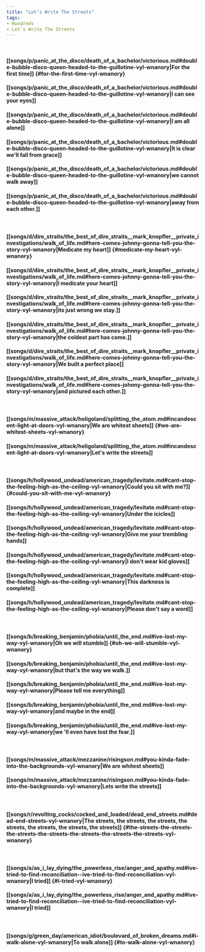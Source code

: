 ```yaml
---
title: "Let’s Write The Streets"
tags:
- Hundreds
- Let’s Write The Streets
---
```

&nbsp;
#### [[songs/p/panic_at_the_disco/death_of_a_bachelor/victorious.md#double-bubble-disco-queen-headed-to-the-guillotine-vyl-wnanory|For the first time]] {#for-the-first-time-vyl-wnanory}
#### [[songs/p/panic_at_the_disco/death_of_a_bachelor/victorious.md#double-bubble-disco-queen-headed-to-the-guillotine-vyl-wnanory|I can see your eyes]]
#### [[songs/p/panic_at_the_disco/death_of_a_bachelor/victorious.md#double-bubble-disco-queen-headed-to-the-guillotine-vyl-wnanory|I am all alone]]
#### [[songs/p/panic_at_the_disco/death_of_a_bachelor/victorious.md#double-bubble-disco-queen-headed-to-the-guillotine-vyl-wnanory|It is clear we'll fall from grace]]
#### [[songs/p/panic_at_the_disco/death_of_a_bachelor/victorious.md#double-bubble-disco-queen-headed-to-the-guillotine-vyl-wnanory|we cannot walk away]]
#### [[songs/p/panic_at_the_disco/death_of_a_bachelor/victorious.md#double-bubble-disco-queen-headed-to-the-guillotine-vyl-wnanory|away from each other.]]
&nbsp;
#### [[songs/d/dire_straits/the_best_of_dire_straits__mark_knopfler__private_investigations/walk_of_life.md#here-comes-johnny-gonna-tell-you-the-story-vyl-wnanory|Medicate my heart]] {#medicate-my-heart-vyl-wnanory}
#### [[songs/d/dire_straits/the_best_of_dire_straits__mark_knopfler__private_investigations/walk_of_life.md#here-comes-johnny-gonna-tell-you-the-story-vyl-wnanory|I medicate your heart]]
#### [[songs/d/dire_straits/the_best_of_dire_straits__mark_knopfler__private_investigations/walk_of_life.md#here-comes-johnny-gonna-tell-you-the-story-vyl-wnanory|its just wrong we stay.]]
#### [[songs/d/dire_straits/the_best_of_dire_straits__mark_knopfler__private_investigations/walk_of_life.md#here-comes-johnny-gonna-tell-you-the-story-vyl-wnanory|the coldest part has come.]]
#### [[songs/d/dire_straits/the_best_of_dire_straits__mark_knopfler__private_investigations/walk_of_life.md#here-comes-johnny-gonna-tell-you-the-story-vyl-wnanory|We built a perfect place]]
#### [[songs/d/dire_straits/the_best_of_dire_straits__mark_knopfler__private_investigations/walk_of_life.md#here-comes-johnny-gonna-tell-you-the-story-vyl-wnanory|and pictured each other.]]
&nbsp;
#### [[songs/m/massive_attack/heligoland/splitting_the_atom.md#incandescent-light-at-doors-vyl-wnanory|We are whitest sheets]] {#we-are-whitest-sheets-vyl-wnanory}
#### [[songs/m/massive_attack/heligoland/splitting_the_atom.md#incandescent-light-at-doors-vyl-wnanory|Let's write the streets]]
&nbsp;
#### [[songs/h/hollywood_undead/american_tragedy/levitate.md#cant-stop-the-feeling-high-as-the-ceiling-vyl-wnanory|Could you sit with me?]] {#could-you-sit-with-me-vyl-wnanory}
#### [[songs/h/hollywood_undead/american_tragedy/levitate.md#cant-stop-the-feeling-high-as-the-ceiling-vyl-wnanory|Under the icicles]]
#### [[songs/h/hollywood_undead/american_tragedy/levitate.md#cant-stop-the-feeling-high-as-the-ceiling-vyl-wnanory|Give me your trembling hands]]
#### [[songs/h/hollywood_undead/american_tragedy/levitate.md#cant-stop-the-feeling-high-as-the-ceiling-vyl-wnanory|I don't wear kid gloves]]
#### [[songs/h/hollywood_undead/american_tragedy/levitate.md#cant-stop-the-feeling-high-as-the-ceiling-vyl-wnanory|This darkness is complete]]
#### [[songs/h/hollywood_undead/american_tragedy/levitate.md#cant-stop-the-feeling-high-as-the-ceiling-vyl-wnanory|Please don't say a word]]
&nbsp;
#### [[songs/b/breaking_benjamin/phobia/until_the_end.md#ive-lost-my-way-vyl-wnanory|Oh we will stumble]] {#oh-we-will-stumble-vyl-wnanory}
#### [[songs/b/breaking_benjamin/phobia/until_the_end.md#ive-lost-my-way-vyl-wnanory|but that's the way we walk.]]
#### [[songs/b/breaking_benjamin/phobia/until_the_end.md#ive-lost-my-way-vyl-wnanory|Please tell me everything]]
#### [[songs/b/breaking_benjamin/phobia/until_the_end.md#ive-lost-my-way-vyl-wnanory|and maybe in the end]]
#### [[songs/b/breaking_benjamin/phobia/until_the_end.md#ive-lost-my-way-vyl-wnanory|we 'll even have lost the fear.]]
&nbsp;
#### [[songs/m/massive_attack/mezzanine/risingson.md#you-kinda-fade-into-the-backgrounds-vyl-wnanory|We are whitest sheets]]
#### [[songs/m/massive_attack/mezzanine/risingson.md#you-kinda-fade-into-the-backgrounds-vyl-wnanory|Lets write the streets]]
&nbsp;
#### [[songs/r/revolting_cocks/cocked_and_loaded/dead_end_streets.md#dead-end-streets-vyl-wnanory|The streets, the streets, the streets, the streets, the streets, the streets, the streets]] {#the-streets-the-streets-the-streets-the-streets-the-streets-the-streets-the-streets-vyl-wnanory}
&nbsp;
#### [[songs/a/as_i_lay_dying/the_powerless_rise/anger_and_apathy.md#ive-tried-to-find-reconciliation--ive-tried-to-find-reconciliation-vyl-wnanory|I tried]] {#i-tried-vyl-wnanory}
#### [[songs/a/as_i_lay_dying/the_powerless_rise/anger_and_apathy.md#ive-tried-to-find-reconciliation--ive-tried-to-find-reconciliation-vyl-wnanory|I tried]]
&nbsp;
#### [[songs/g/green_day/american_idiot/boulevard_of_broken_dreams.md#i-walk-alone-vyl-wnanory|To walk alone]] {#to-walk-alone-vyl-wnanory}
